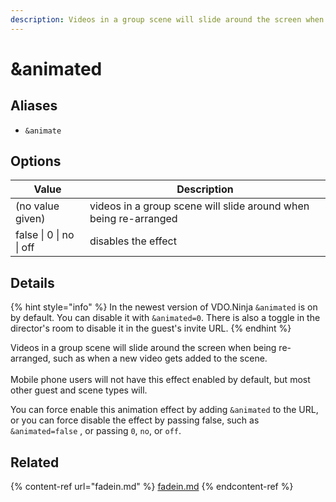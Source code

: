 ```yaml
---
description: Videos in a group scene will slide around the screen when being re-arranged
---
```


# \&animated

## Aliases

* `&animate`

## Options

| Value                   | Description                                                      |
| ----------------------- | ---------------------------------------------------------------- |
| (no value given)        | videos in a group scene will slide around when being re-arranged |
| false \| 0 \| no \| off | disables the effect                                              |

## Details

{% hint style="info" %}
In the newest version of VDO.Ninja `&animated` is on by default. You can disable it with `&animated=0`. There is also a toggle in the director's room to disable it in the guest's invite URL.
{% endhint %}

Videos in a group scene will slide around the screen when being re-arranged, such as when a new video gets added to the scene.\
\
Mobile phone users will not have this effect enabled by default, but most other guest and scene types will.

You can force enable this animation effect by adding `&animated` to the URL, or you can force disable the effect by passing false, such as `&animated=false` , or passing `0`, `no`, or `off`.

## Related

{% content-ref url="fadein.md" %}
[fadein.md](fadein.md)
{% endcontent-ref %}
